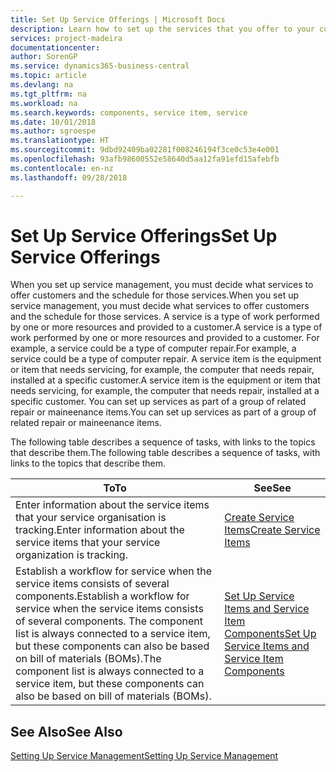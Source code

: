 ```yaml
---
title: Set Up Service Offerings | Microsoft Docs
description: Learn how to set up the services that you offer to your customers.
services: project-madeira
documentationcenter: 
author: SorenGP
ms.service: dynamics365-business-central
ms.topic: article
ms.devlang: na
ms.tgt_pltfrm: na
ms.workload: na
ms.search.keywords: components, service item, service
ms.date: 10/01/2018
ms.author: sgroespe
ms.translationtype: HT
ms.sourcegitcommit: 9dbd92409ba02281f008246194f3ce0c53e4e001
ms.openlocfilehash: 93afb98600552e58640d5aa12fa91efd15afebfb
ms.contentlocale: en-nz
ms.lasthandoff: 09/28/2018

---
```


# <a name="set-up-service-offerings"></a><span data-ttu-id="de4f5-103">Set Up Service Offerings</span><span class="sxs-lookup"><span data-stu-id="de4f5-103">Set Up Service Offerings</span></span>
<span data-ttu-id="de4f5-104">When you set up service management, you must decide what services to offer customers and the schedule for those services.</span><span class="sxs-lookup"><span data-stu-id="de4f5-104">When you set up service management, you must decide what services to offer customers and the schedule for those services.</span></span> <span data-ttu-id="de4f5-105">A service is a type of work performed by one or more resources and provided to a customer.</span><span class="sxs-lookup"><span data-stu-id="de4f5-105">A service is a type of work performed by one or more resources and provided to a customer.</span></span> <span data-ttu-id="de4f5-106">For example, a service could be a type of computer repair.</span><span class="sxs-lookup"><span data-stu-id="de4f5-106">For example, a service could be a type of computer repair.</span></span> <span data-ttu-id="de4f5-107">A service item is the equipment or item that needs servicing, for example, the computer that needs repair, installed at a specific customer.</span><span class="sxs-lookup"><span data-stu-id="de4f5-107">A service item is the equipment or item that needs servicing, for example, the computer that needs repair, installed at a specific customer.</span></span> <span data-ttu-id="de4f5-108">You can set up services as part of a group of related repair or maineenance items.</span><span class="sxs-lookup"><span data-stu-id="de4f5-108">You can set up services as part of a group of related repair or maineenance items.</span></span>  
  
<span data-ttu-id="de4f5-109">The following table describes a sequence of tasks, with links to the topics that describe them.</span><span class="sxs-lookup"><span data-stu-id="de4f5-109">The following table describes a sequence of tasks, with links to the topics that describe them.</span></span>  
  
|<span data-ttu-id="de4f5-110">**To**</span><span class="sxs-lookup"><span data-stu-id="de4f5-110">**To**</span></span>|<span data-ttu-id="de4f5-111">**See**</span><span class="sxs-lookup"><span data-stu-id="de4f5-111">**See**</span></span>|  
|------------|-------------|  
|<span data-ttu-id="de4f5-112">Enter information about the service items that your service organisation is tracking.</span><span class="sxs-lookup"><span data-stu-id="de4f5-112">Enter information about the service items that your service organization is tracking.</span></span>|[<span data-ttu-id="de4f5-113">Create Service Items</span><span class="sxs-lookup"><span data-stu-id="de4f5-113">Create Service Items</span></span>](service-how-to-create-service-items.md)|  
|<span data-ttu-id="de4f5-114">Establish a workflow for service when the service items consists of several components.</span><span class="sxs-lookup"><span data-stu-id="de4f5-114">Establish a workflow for service when the service items consists of several components.</span></span> <span data-ttu-id="de4f5-115">The component list is always connected to a service item, but these components can also be based on bill of materials (BOMs).</span><span class="sxs-lookup"><span data-stu-id="de4f5-115">The component list is always connected to a service item, but these components can also be based on bill of materials (BOMs).</span></span>|[<span data-ttu-id="de4f5-116">Set Up Service Items and Service Item Components</span><span class="sxs-lookup"><span data-stu-id="de4f5-116">Set Up Service Items and Service Item Components</span></span>](service-how-setup-service-items.md)|  
  
## <a name="see-also"></a><span data-ttu-id="de4f5-117">See Also</span><span class="sxs-lookup"><span data-stu-id="de4f5-117">See Also</span></span>  
[<span data-ttu-id="de4f5-118">Setting Up Service Management</span><span class="sxs-lookup"><span data-stu-id="de4f5-118">Setting Up Service Management</span></span>](service-setup-service.md)   
